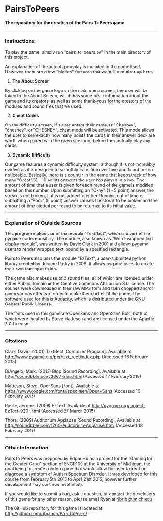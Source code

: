 # PairsToPeers
#### The repository for the creation of the Pairs To Peers game

***
### Instructions:

To play the game, simply run "pairs_to_peers.py" in the main directory of this project.

An explanation of the actual gameplay is included in the game itself.  However, there are a few "hidden" features that we'd like to clear up here.

1. **The About Screen**

By clicking on the game logo on the main menu screen, the user will be taken to the About Screen, which has some basic information about the game and its creators, as well as some thank-yous for the creators of the modules and sound files that we used.

2. **Cheat Codes**

On the difficulty screen, if a user enters their name as "Chesney", "chesney", or "CHESNEY", cheat mode will be activated.  This mode allows the user to see exactly how many points the cards in their answer deck are worth when paired with the given scenario, before they actually play any cards.

3. **Dynamic Difficulty**

Our game features a dynamic difficulty system, although it is not incredibly evident as it is designed to smoothly transition over time and to not be too noticeable.  Basically, there is a counter in the game that keeps track of how many "Great" (6 - 10 point) answers the user has played in a row.  The amount of time that a user is given for each round of the game is modified, based on this number.  Upon submitting an "Okay" (1 - 5 point) answer, the streak is not broken, but is not added to either.  Running out of time or submitting a "Poor" (0 point) answer causes the streak to be broken and the amount of time alotted per round to be returned to its initial value.

***
### Explanation of Outside Sources

This program makes use of the module "TextRect", which is a part of the pygame code repository.  The module, also known as "Word-wrapped text display module", was written by David Clark in 2001 and allows pygame users to render wrapped text, bound by a specified rectangle.

Pairs to Peers also uses the module "EzText", a user-submitted python library created by Jerome Rasky in 2008.  It allows pygame users to create their own text input fields.

The game also makes use of 2 sound files, all of which are licensed under either Public Domain or the Creative Commons Attribution 3.0 license.  The sounds were downloaded in their raw MP3 form and then chopped and/or given various effects in order to make them better fit the game.  The software used for this is Audacity, which is distributed under the GNU General Public License.

The fonts used in this game are OpenSans and OpenSans Bold, both of which were created by Steve Matteson and are licensed under the Apache 2.0 License. 

***
### Citations

Clark, David.  (2001) TextRect [Computer Program].  Available at http://www.pygame.org/pcr/text_rect/index.php (Accessed 16 February 2015)

DiAngelo, Mark. (2013) Blop [Sound Recording].  Available at http://soundbible.com/2067-Blop.html (Accessed 17 February 2015)

Matteson, Steve. OpenSans [Font].  Available at https://www.google.com/fonts/specimen/Open+Sans (Accessed 16 February 2015)

Rasky, Jerome. (2008) EzText. Available at http://pygame.org/project-EzText-920-.html (Accessed 27 March 2015)

Thore. (2009) Auditorium Applause [Sound Recording].  Available at http://soundbible.com/1260-Auditorium-Applause.html (Accessed 18 February 2015)

***
### Other Information

Pairs to Peers was proposed by Edgar Hu as a project for the "Gaming for the Greater Good" section of ENGR100 at the University of Michigan, the goal being to create a video game that would allow the user to treat or diagnose a symptom of Autism Spectrum Disorder.  It was developed for this course from February 5th 2015 to April 21st 2015, however further development may continue indefinitely.

If you would like to submit a bug, ask a question, or contact the developers of this game for any other reason, please email Ryan at rjbrjb@umich.edu

The GitHub repository for this game is located at http://github.com/rjbranch/PairsToPeers/
